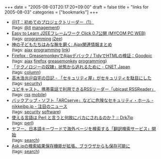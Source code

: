 +++
date = "2005-08-03T20:17:20+09:00"
draft = false
title = "links for 2005-08-03"
categories = ["bookmarks"]
+++

<ul>
	<li>
		<div><a href="http://www.atmarkit.co.jp/farc/rensai/pl01/pl01.html">＠IT：初めてのプロジェクトリーダー（1）</a></div>
		<div>(tags: <a href="http://del.icio.us/nobu666/@it">@it</a> <a href="http://del.icio.us/nobu666/management">management</a>)</div>
	</li>
	<li>
		<div><a href="http://pcweb.mycom.co.jp/news/2005/08/02/014.html">Easy to Learn J2EEフレームワーク Click 0.7公開 (MYCOM PC WEB)</a></div>
		<div>(tags: <a href="http://del.icio.us/nobu666/programming">programming</a> <a href="http://del.icio.us/nobu666/j2ee">j2ee</a>)</div>
	</li>
	<li>
		<div><a href="http://iteman.typepad.jp/blog/2005/03/ajax.html">神の子どもたちはみな腕を磨く: Ajax関連情報まとめ</a></div>
		<div>(tags: <a href="http://del.icio.us/nobu666/ajax">ajax</a> <a href="http://del.icio.us/nobu666/programming">programming</a> <a href="http://del.icio.us/nobu666/link">link</a>)</div>
	</li>
	<li>
		<div><a href="http://www.goodpic.com/mt/archives2/2005/05/firefox_greasem.html">Firefox : GreasemonkeyでAjaxデバック / TidyでHTMLの検証：Goodpic</a></div>
		<div>(tags: <a href="http://del.icio.us/nobu666/ajax">ajax</a> <a href="http://del.icio.us/nobu666/firefox">firefox</a> <a href="http://del.icio.us/nobu666/greasemonkey">greasemonkey</a> <a href="http://del.icio.us/nobu666/programming">programming</a>)</div>
	</li>
	<li>
		<div><a href="http://japan.cnet.com/special/story/0,2000050158,20086008,00.htm">「テクノロジーの奴隷」状態から逃れるために - CNET Japan</a></div>
		<div>(tags: <a href="http://del.icio.us/nobu666/column">column</a>)</div>
	</li>
	<li>
		<div><a href="http://takagi-hiromitsu.jp/diary/20050801.html#p01">高木浩光＠自宅の日記 - 「セキュリティ屋」がセキュリティを駄目にした</a></div>
		<div>(tags: <a href="http://del.icio.us/nobu666/security">security</a>)</div>
	</li>
	<li>
		<div><a href="http://bb.watch.impress.co.jp/cda/news/10591.html?ref=rss">ユビキャスト、携帯電話で利用できるRSSリーダー「ubicast RSSReader」</a></div>
		<div>(tags: <a href="http://del.icio.us/nobu666/rss">rss</a> <a href="http://del.icio.us/nobu666/mobile">mobile</a>)</div>
	</li>
	<li>
		<div><a href="http://nikkeibp.jp/wcs/leaf/CID/onair/jp/flash_rss/389707">バックアップ・ソフト「ARCserve」などに危険なセキュリティ・ホール - nikkeibp.jp - 注目のニュース</a></div>
		<div>(tags: <a href="http://del.icio.us/nobu666/security">security</a> <a href="http://del.icio.us/nobu666/software">software</a>)</div>
	</li>
	<li>
		<div><a href="http://www.drk7.jp/MT/archives/000886.html">使える言語は Perl と言うと何故にバカにされるのか？ :: Drk7jp</a></div>
		<div>(tags: <a href="http://del.icio.us/nobu666/perl">perl</a>)</div>
	</li>
	<li>
		<div><a href="http://internet.watch.impress.co.jp/cda/news/2005/08/03/8664.html">ヤフー、日本語キーワードで海外ページを検索する「翻訳検索サービス」開始</a></div>
		<div>(tags: <a href="http://del.icio.us/nobu666/search">search</a>)</div>
	</li>
	<li>
		<div><a href="http://internet.watch.impress.co.jp/cda/news/2005/08/03/8670.html">Ask.jpの検索結果保存機能が拡張、ブラウザからも保存可能に</a></div>
		<div>(tags: <a href="http://del.icio.us/nobu666/search">search</a>)</div>
	</li>
</ul>
